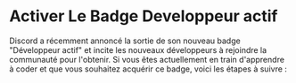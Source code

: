 # Activer Le Badge Developpeur actif






Discord a récemment annoncé la sortie de son nouveau badge "Développeur actif" et incite les nouveaux développeurs à rejoindre la communauté pour l'obtenir. Si vous êtes actuellement en train d'apprendre à coder et que vous souhaitez acquérir ce badge, voici les étapes à suivre :


